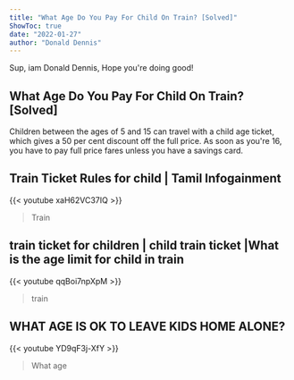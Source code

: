 ```yaml
---
title: "What Age Do You Pay For Child On Train? [Solved]"
ShowToc: true 
date: "2022-01-27"
author: "Donald Dennis" 
---
```


Sup, iam Donald Dennis, Hope you're doing good!
## What Age Do You Pay For Child On Train? [Solved]
Children between the ages of 5 and 15 can travel with a child age ticket, which gives a 50 per cent discount off the full price. As soon as you're 16, you have to pay full price fares unless you have a savings card.

## Train Ticket Rules for child | Tamil Infogainment
{{< youtube xaH62VC37IQ >}}
>Train

## train ticket for children | child train ticket |What is the age limit for child in train
{{< youtube qqBoi7npXpM >}}
>train

## WHAT AGE IS OK TO LEAVE KIDS HOME ALONE?
{{< youtube YD9qF3j-XfY >}}
>What age

